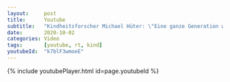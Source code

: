 ```yaml
---
layout:     post
title:      Youtube
subtitle:   "Kindheitsforscher Michael Hüter: \"Eine ganze Generation wurde kollektiv traumatisiert\""
date:       2020-10-02
categories: Video
tags:       [youtube, rt, kind]
youtubeId:  "k7blF3wmoeE"
---
```


{% include youtubePlayer.html id=page.youtubeId %}
